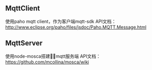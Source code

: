 ## MqttClient
使用paho mqtt client，作为客户端mqtt-sdk
API文档：http://www.eclipse.org/paho/files/jsdoc/Paho.MQTT.Message.html

## MqttServer
使用node-mosca搭建mqtt服务端
API文档：https://github.com/mcollina/mosca/wiki